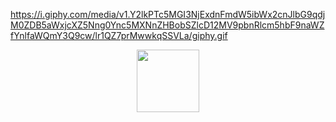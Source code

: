 https://i.giphy.com/media/v1.Y2lkPTc5MGI3NjExdnFmdW5ibWx2cnJlbG9qdjM0ZDB5aWxjcXZ5Nng0Ync5MXNnZHBobSZlcD12MV9pbnRlcm5hbF9naWZfYnlfaWQmY3Q9cw/lr1QZ7prMwwkqSSVLa/giphy.gif


<div id="header" align="center">
  <img src="https://media.giphy.com/media/M9gbBd9nbDrOTu1Mqx/giphy.gif" width="100"/>
</div>
